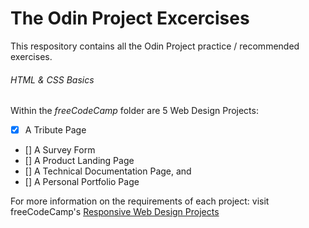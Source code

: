 # The Odin Project Excercises

This respository contains all the Odin Project practice / recommended exercises.


###### HTML & CSS Basics
Within the *freeCodeCamp* folder are 5 Web Design Projects:
- [x] A Tribute Page
- [] A Survey Form
- [] A Product Landing Page
- [] A Technical Documentation Page, and
- [] A Personal Portfolio Page

For more information on the requirements of each project: visit freeCodeCamp's [Responsive Web Design Projects](https://www.freecodecamp.org/learn/responsive-web-design/responsive-web-design-projects/)


